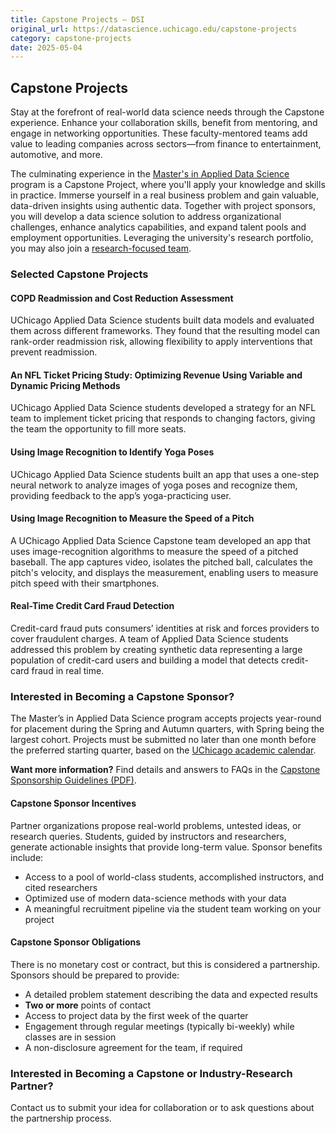 ```yaml
---
title: Capstone Projects – DSI
original_url: https://datascience.uchicago.edu/capstone-projects
category: capstone-projects
date: 2025-05-04
---
```


## Capstone Projects

Stay at the forefront of real-world data science needs through the Capstone experience. Enhance your collaboration skills, benefit from mentoring, and engage in networking opportunities. These faculty-mentored teams add value to leading companies across sectors—from finance to entertainment, automotive, and more.

The culminating experience in the [Master's in Applied Data Science](https://datascience.uchicago.edu/education/masters-programs/ms-in-applied-data-science/) program is a Capstone Project, where you'll apply your knowledge and skills in practice. Immerse yourself in a real business problem and gain valuable, data-driven insights using authentic data. Together with project sponsors, you will develop a data science solution to address organizational challenges, enhance analytics capabilities, and expand talent pools and employment opportunities. Leveraging the university's research portfolio, you may also join a [research-focused team](https://datascience.uchicago.edu/research/).

### Selected Capstone Projects

#### COPD Readmission and Cost Reduction Assessment

UChicago Applied Data Science students built data models and evaluated them across different frameworks. They found that the resulting model can rank-order readmission risk, allowing flexibility to apply interventions that prevent readmission.

#### An NFL Ticket Pricing Study: Optimizing Revenue Using Variable and Dynamic Pricing Methods

UChicago Applied Data Science students developed a strategy for an NFL team to implement ticket pricing that responds to changing factors, giving the team the opportunity to fill more seats.

#### Using Image Recognition to Identify Yoga Poses

UChicago Applied Data Science students built an app that uses a one-step neural network to analyze images of yoga poses and recognize them, providing feedback to the app’s yoga-practicing user.

#### Using Image Recognition to Measure the Speed of a Pitch

A UChicago Applied Data Science Capstone team developed an app that uses image-recognition algorithms to measure the speed of a pitched baseball. The app captures video, isolates the pitched ball, calculates the pitch's velocity, and displays the measurement, enabling users to measure pitch speed with their smartphones.

#### Real-Time Credit Card Fraud Detection

Credit-card fraud puts consumers’ identities at risk and forces providers to cover fraudulent charges. A team of Applied Data Science students addressed this problem by creating synthetic data representing a large population of credit-card users and building a model that detects credit-card fraud in real time.

### Interested in Becoming a Capstone Sponsor?

The Master’s in Applied Data Science program accepts projects year-round for placement during the Spring and Autumn quarters, with Spring being the largest cohort. Projects must be submitted no later than one month before the preferred starting quarter, based on the [UChicago academic calendar](https://www.uchicago.edu/en/education-and-research/academic-calendar).

**Want more information?** Find details and answers to FAQs in the [Capstone Sponsorship Guidelines (PDF)](https://datascience.uchicago.edu/wp-content/uploads/2024/11/MS-ADS-Capstone-Sponsor-Guide-2025-2.pdf).

#### Capstone Sponsor Incentives

Partner organizations propose real-world problems, untested ideas, or research queries. Students, guided by instructors and researchers, generate actionable insights that provide long-term value. Sponsor benefits include:

* Access to a pool of world-class students, accomplished instructors, and cited researchers
* Optimized use of modern data-science methods with your data
* A meaningful recruitment pipeline via the student team working on your project

#### Capstone Sponsor Obligations

There is no monetary cost or contract, but this is considered a partnership. Sponsors should be prepared to provide:

* A detailed problem statement describing the data and expected results
* **Two or more** points of contact
* Access to project data by the first week of the quarter
* Engagement through regular meetings (typically bi-weekly) while classes are in session
* A non-disclosure agreement for the team, if required

### Interested in Becoming a Capstone or Industry-Research Partner?

Contact us to submit your idea for collaboration or to ask questions about the partnership process.